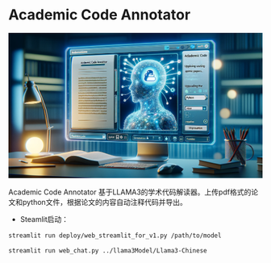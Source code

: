 # Academic Code Annotator

![](./files/pic/readme_1.webp)

Academic Code Annotator 基于LLAMA3的学术代码解读器。上传pdf格式的论文和python文件，根据论文的内容自动注释代码并导出。

- Steamlit启动：

```shell
streamlit run deploy/web_streamlit_for_v1.py /path/to/model
```

```shell
streamlit run web_chat.py ../llama3Model/Llama3-Chinese
```